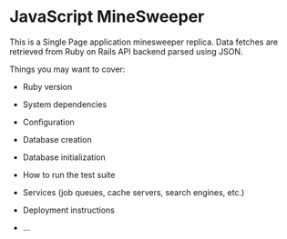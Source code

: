 # JavaScript MineSweeper

This is a Single Page application minesweeper replica. Data fetches are retrieved from Ruby on Rails API backend parsed using JSON.

Things you may want to cover:

* Ruby version

* System dependencies

* Configuration

* Database creation

* Database initialization

* How to run the test suite

* Services (job queues, cache servers, search engines, etc.)

* Deployment instructions

* ...
